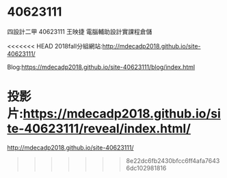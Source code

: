 # 40623111
四設計二甲 40623111 王映捷 電腦輔助設計實課程倉儲

<<<<<<< HEAD
2018fall分組網站:http://mdecadp2018.github.io/site-40623111/

Blog:https://mdecadp2018.github.io/site-40623111/blog/index.html

投影片:https://mdecadp2018.github.io/site-40623111/reveal/index.html/
=======
http://mdecadp2018.github.io/site-40623111/
>>>>>>> 8e22dc6fb2430bfcc6ff4afa76436dc102981816

